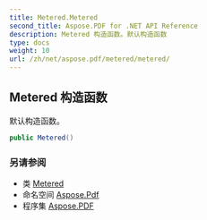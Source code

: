 ```yaml
---
title: Metered.Metered
second_title: Aspose.PDF for .NET API Reference
description: Metered 构造函数。默认构造函数
type: docs
weight: 10
url: /zh/net/aspose.pdf/metered/metered/
---
```

## Metered 构造函数

默认构造函数。

```csharp
public Metered()
```

### 另请参阅

* 类 [Metered](../)
* 命名空间 [Aspose.Pdf](../../../aspose.pdf/)
* 程序集 [Aspose.PDF](../../../)